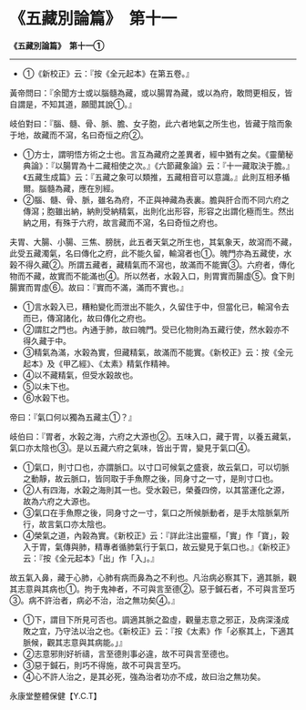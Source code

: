 # 《五藏別論篇》　第十一



**《五藏別論篇》　第十一①**


---
- ①《新校正》云：『按《全元起本》在第五卷。』


黃帝問曰：『余聞方士或以腦髓為藏，或以腸胃為藏，或以為府，敢問更相反，皆自謂是，不知其道，願聞其說①。』


岐伯對曰：『腦、髓、骨、脈、膽、女子胞，此六者地氣之所生也，皆藏于陰而象于地，故藏而不瀉，名曰奇恒之府②。
- ①方士，謂明悟方術之士也。言互為藏府之差異者，經中猶有之矣。《靈蘭秘典論》：『以腸胃為十二藏相使之次。』《六節藏象論》云：『十一藏取決于膽。』《五藏生成篇》云：『五藏之象可以類推，五藏相音可以意識。』此則互相矛楯爾。腦髓為藏，應在別經。
- ②腦、髓、骨、脈，雖名為府，不正與神藏為表裏。膽與肝合而不同六府之傳瀉；胞雖出納，納則受納精氣，出則化出形容，形容之出謂化極而生。然出納之用，有殊于六府，故言藏而不瀉，名曰奇恒之府也。


夫胃、大腸、小腸、三焦、膀胱，此五者天氣之所生也，其氣象天，故瀉而不藏，此受五藏濁氣，名曰傳化之府，此不能久留，輸瀉者也①。魄門亦為五藏使，水榖不得久藏②。所謂五藏者，藏精氣而不瀉也，故滿而不能實③。六府者，傳化物而不藏，故實而不能滿也④。所以然者，水榖入口，則胃實而腸虛⑤。食下則腸實而胃虛⑥。故曰：『實而不滿，滿而不實也。』
- ①言水榖入已，糟粕變化而泄出不能久，久留住于中，但當化已，輸瀉令去而已，傳瀉諸化，故曰傳化之府也。
- ②謂肛之門也。內通于肺，故曰魄門。受已化物則為五藏行使，然水榖亦不得久藏于中。
- ③精氣為滿，水榖為實，但藏精氣，故滿而不能實。《新校正》云：按《全元起本》及《甲乙經》、《太素》精氣作精神。
- ④以不藏精氣，但受水榖故也。
- ⑤以未下也。
- ⑥水榖下也。


帝曰：『氣口何以獨為五藏主①？』


岐伯曰：『胃者，水榖之海，六府之大源也②。五味入口，藏于胃，以養五藏氣，氣口亦太陰也③。是以五藏六府之氣味，皆出于胃，變見于氣口④。
- ①氣口，則寸口也，亦謂脈口。以寸口可候氣之盛衰，故云氣口，可以切脈之動靜，故云脈口，皆同取于手魚際之後，同身寸之一寸，是則寸口也。
- ②人有四海，水榖之海則其一也。受水榖已，榮養四傍，以其當運化之源，故為六府之大源也。
- ③氣口在手魚際之後，同身寸之一寸，氣口之所候脈動者，是手太陰脈氣所行，故言氣口亦太陰也。
- ④榮氣之道，內榖為實。《新校正》云：『詳此注出靈樞，「實」作「寶」，榖入于胃，氣傳與肺，精專者循肺氣行于氣口，故云變見于氣口也。』《新校正》云：『按《全元起本》「出」作「入」。』


故五氣入鼻，藏于心肺，心肺有病而鼻為之不利也。凡治病必察其下，適其脈，觀其志意與其病也①。拘于鬼神者，不可與言至德②。惡于鍼石者，不可與言至巧③。病不許治者，病必不治，治之無功矣④。』
- ①下，謂目下所見可否也。調適其脈之盈虛，觀量志意之邪正，及病深淺成敗之宜，乃守法以治之也。《新校正》云：『按《太素》作「必察其上，下適其脈候，觀其志意與其病能。」』
- ②志意邪則好祈禱，言至德則事必違，故不可與言至德也。
- ③惡于鍼石，則巧不得施，故不可與言至巧。
- ④心不許人治之，是其必死，強為治者功亦不成，故曰治之無功矣。


永康堂整體保健【Y.C.T】


